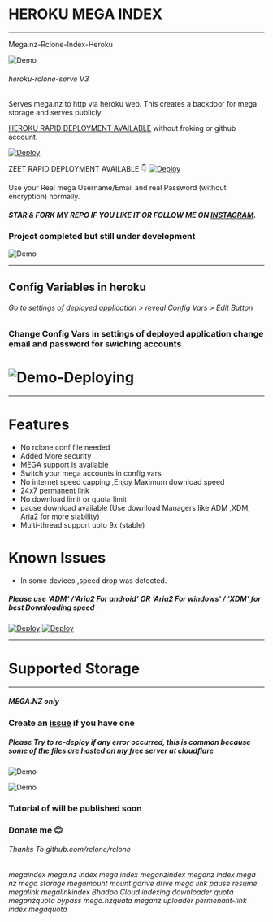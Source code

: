 # HEROKU MEGA INDEX
---------------------
Mega.nz-Rclone-Index-Heroku

![Demo](https://raw.githubusercontent.com/developeranaz/Mega.nz-Rclone-Index-Heroku/main/.example_images/megaandindex.PNG)

###### heroku-rclone-serve V3

Serves mega.nz to http via heroku web.
This creates a backdoor for mega storage and serves publicly.

[HEROKU RAPID DEPLOYMENT AVAILABLE](https://dashboard.heroku.com/new?template=https://github.com/TechAppSystem/Mega) without froking or github account.

[![Deploy](https://www.herokucdn.com/deploy/button.svg)](https://heroku.com/deploy?template=https://github.com/TechAppSystem/Mega)

ZEET RAPID DEPLOYMENT AVAILABLE 👇
[![Deploy](https://deploy.zeet.co/Mega.nz-Rclone-Index-Heroku.svg)](https://github.com/TechAppSystem/Mega)

Use your Real mega Username/Email and real Password (without encryption) normally. 

##### STAR & FORK MY REPO IF YOU LIKE IT OR FOLLOW ME ON [INSTAGRAM](https://www.instagram).


### Project completed but still under development

![Demo](https://raw.github.com/TechAppSystem/Mega/main/.example_images/deployedV.PNG)

------------

## Config Variables in heroku

###### Go to settings of deployed application > reveal Config Vars > Edit Button

### Change Config Vars in settings of deployed application change email and password for swiching accounts

# ![Demo-Deploying](https://raw.github.com/TechAppSystem/Mega/main/.example_images/newdeploying.PNG)

------------
# Features

* No rclone.conf file needed
* Added More security
* MEGA support is available
* Switch your mega accounts in config vars
* No internet speed capping ,Enjoy Maximum download speed
* 24x7 permanent link
* No download limit or quota limit
* pause download available (Use download Managers like ADM ,XDM, Aria2 for more stability)
* Multi-thread support upto 9x (stable)

# Known Issues
* In some devices ,speed drop was detected. 

##### Please use  ‘ADM‘ /‘Aria2 For android‘ OR ‘Aria2 For windows‘ / ‘XDM‘ for best Downloading speed


[![Deploy](https://www.herokucdn.com/deploy/button.svg)](https://heroku.com/deploy?template=https://github.com/TechAppSystem/Mega)
[![Deploy](https://deploy.zeet.co/Mega.nz-Rclone-Index-Heroku.svg)](https://deploy.zeet.co/?url=https://github.com/TechAppSystem/Mega)

---
# Supported Storage
-------------------
##### MEGA.NZ only

### Create an [issue](https://github.com/TechAppSystem/Mega/issues/new) if you have one

##### Please Try to re-deploy if any error occurred, this is common because some of the files are hosted on my free server at cloudflare

![Demo](https://raw.github.com/TechAppSystem/Mega/main/.example_images/samplemega.PNG)

![Demo](https://raw.github.com/TechAppSystem/Mega/main/.example_images/megaandindex.PNG)

### Tutorial of will be published soon

### Donate me 😊

###### Thanks To github.com/rclone/rclone

###### megaindex mega.nz index mega index meganzindex meganz index mega nz mega storage megamount mount gdrive drive mega link pause resume megalink megalinkindex Bhadoo Cloud indexing downloader quota meganzquota bypass mega.nzquata meganz uploader permenant-link index megaquota

<meta name="googlec978fa026335d582.html meganz index mega.nz index meganzindex" content="...">
<meta name="google-site-verification: googlec978fa026335d582.html" content="...">

